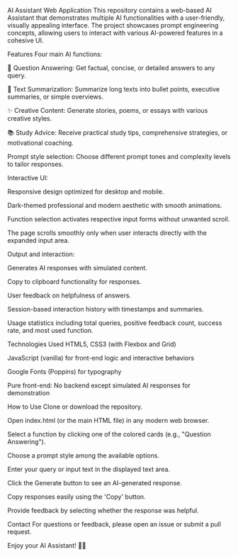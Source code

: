 AI Assistant Web Application
This repository contains a web-based AI Assistant that demonstrates multiple AI functionalities with a user-friendly, visually appealing interface. The project showcases prompt engineering concepts, allowing users to interact with various AI-powered features in a cohesive UI.

Features
Four main AI functions:

🧠 Question Answering: Get factual, concise, or detailed answers to any query.

📄 Text Summarization: Summarize long texts into bullet points, executive summaries, or simple overviews.

✨ Creative Content: Generate stories, poems, or essays with various creative styles.

📚 Study Advice: Receive practical study tips, comprehensive strategies, or motivational coaching.

Prompt style selection: Choose different prompt tones and complexity levels to tailor responses.

Interactive UI:

Responsive design optimized for desktop and mobile.

Dark-themed professional and modern aesthetic with smooth animations.

Function selection activates respective input forms without unwanted scroll.

The page scrolls smoothly only when user interacts directly with the expanded input area.

Output and interaction:

Generates AI responses with simulated content.

Copy to clipboard functionality for responses.

User feedback on helpfulness of answers.

Session-based interaction history with timestamps and summaries.

Usage statistics including total queries, positive feedback count, success rate, and most used function.

Technologies Used
HTML5, CSS3 (with Flexbox and Grid)

JavaScript (vanilla) for front-end logic and interactive behaviors

Google Fonts (Poppins) for typography

Pure front-end: No backend except simulated AI responses for demonstration

How to Use
Clone or download the repository.

Open index.html (or the main HTML file) in any modern web browser.

Select a function by clicking one of the colored cards (e.g., "Question Answering").

Choose a prompt style among the available options.

Enter your query or input text in the displayed text area.

Click the Generate button to see an AI-generated response.

Copy responses easily using the 'Copy' button.

Provide feedback by selecting whether the response was helpful.

Contact
For questions or feedback, please open an issue or submit a pull request.

Enjoy your AI Assistant! 🤖✨
